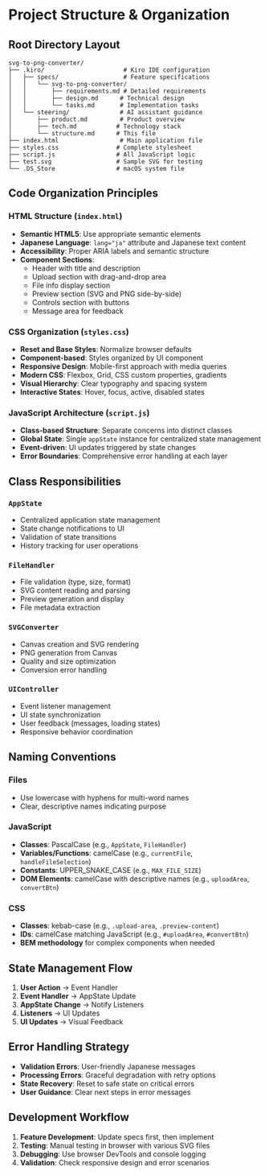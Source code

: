 # Project Structure & Organization

## Root Directory Layout

```
svg-to-png-converter/
├── .kiro/                      # Kiro IDE configuration
│   ├── specs/                  # Feature specifications
│   │   └── svg-to-png-converter/
│   │       ├── requirements.md # Detailed requirements
│   │       ├── design.md      # Technical design
│   │       └── tasks.md       # Implementation tasks
│   └── steering/              # AI assistant guidance
│       ├── product.md         # Product overview
│       ├── tech.md           # Technology stack
│       └── structure.md      # This file
├── index.html                 # Main application file
├── styles.css                # Complete stylesheet
├── script.js                 # All JavaScript logic
├── test.svg                  # Sample SVG for testing
└── .DS_Store                 # macOS system file
```

## Code Organization Principles

### HTML Structure (`index.html`)
- **Semantic HTML5**: Use appropriate semantic elements
- **Japanese Language**: `lang="ja"` attribute and Japanese text content
- **Accessibility**: Proper ARIA labels and semantic structure
- **Component Sections**:
  - Header with title and description
  - Upload section with drag-and-drop area
  - File info display section
  - Preview section (SVG and PNG side-by-side)
  - Controls section with buttons
  - Message area for feedback

### CSS Organization (`styles.css`)
- **Reset and Base Styles**: Normalize browser defaults
- **Component-based**: Styles organized by UI component
- **Responsive Design**: Mobile-first approach with media queries
- **Modern CSS**: Flexbox, Grid, CSS custom properties, gradients
- **Visual Hierarchy**: Clear typography and spacing system
- **Interactive States**: Hover, focus, active, disabled states

### JavaScript Architecture (`script.js`)
- **Class-based Structure**: Separate concerns into distinct classes
- **Global State**: Single `appState` instance for centralized state management
- **Event-driven**: UI updates triggered by state changes
- **Error Boundaries**: Comprehensive error handling at each layer

## Class Responsibilities

### `AppState`
- Centralized application state management
- State change notifications to UI
- Validation of state transitions
- History tracking for user operations

### `FileHandler`
- File validation (type, size, format)
- SVG content reading and parsing
- Preview generation and display
- File metadata extraction

### `SVGConverter`
- Canvas creation and SVG rendering
- PNG generation from Canvas
- Quality and size optimization
- Conversion error handling

### `UIController`
- Event listener management
- UI state synchronization
- User feedback (messages, loading states)
- Responsive behavior coordination

## Naming Conventions

### Files
- Use lowercase with hyphens for multi-word names
- Clear, descriptive names indicating purpose

### JavaScript
- **Classes**: PascalCase (e.g., `AppState`, `FileHandler`)
- **Variables/Functions**: camelCase (e.g., `currentFile`, `handleFileSelection`)
- **Constants**: UPPER_SNAKE_CASE (e.g., `MAX_FILE_SIZE`)
- **DOM Elements**: camelCase with descriptive names (e.g., `uploadArea`, `convertBtn`)

### CSS
- **Classes**: kebab-case (e.g., `.upload-area`, `.preview-content`)
- **IDs**: camelCase matching JavaScript (e.g., `#uploadArea`, `#convertBtn`)
- **BEM methodology** for complex components when needed

## State Management Flow

1. **User Action** → Event Handler
2. **Event Handler** → AppState Update
3. **AppState Change** → Notify Listeners
4. **Listeners** → UI Updates
5. **UI Updates** → Visual Feedback

## Error Handling Strategy

- **Validation Errors**: User-friendly Japanese messages
- **Processing Errors**: Graceful degradation with retry options
- **State Recovery**: Reset to safe state on critical errors
- **User Guidance**: Clear next steps in error messages

## Development Workflow

1. **Feature Development**: Update specs first, then implement
2. **Testing**: Manual testing in browser with various SVG files
3. **Debugging**: Use browser DevTools and console logging
4. **Validation**: Check responsive design and error scenarios